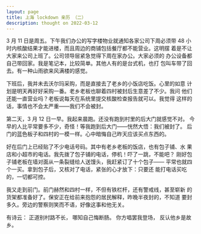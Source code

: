 ```yaml
---
layout: page
title: 上海 lockdown 亲历 （二）
description: thought on 2022-03-12
---
```



3 月 11 日是周五。下午我们办公的写字楼物业就通知各家公司下周必须带
48 小时内核酸结果才能进楼，而且周边的商铺包括餐厅都不能营业。这明摆
着是不让大家来公司上班了。公司领导层紧急觉得下周在家办公。大家必须的
办公设备都自己带回家。我是笔记本，比较简单。其他人有的是台式机，也打
包叫车带了回去。有一种山雨欲来风满楼的感觉。

下班后，我并未去沃尔玛采购，而是直接去了老乡的小饭店吃饭。心里的如意
计划是明天再好好采购一番。老乡老板也聊着四村被封后生意差了不少。我问
他们还能一直营业吗？老板说每天在系统里提交核酸检查报告就可以。我觉得
这样的话，事情也不会太严重——我们不会被封。

第二天，3 月 12 日一早。我起来晨跑。还没有跑到村里的后大门就感觉不对。
今早的人比平常要多不少，奇怪！等我跑到后大门——恍然大悟：我们被封了。
后门的蓝色板子和四村的一模一样。心中暗悔自己昨天应该买点东西的。

好在后门上已经贴了不少电话号码。其中有老乡老板的饭店，也有包子铺、水
果店和小超市的电话。我先拨了包子铺的电话，停机！吓了一跳，不能吧？
刚好包子铺老板在墙对面从一条裂缝给人送馒头，我赶紧订了十个包子——
平常也就四个一买。拿到包子后，又核对了电话，紧张的心才放下：只要还
能打电话买吃的，一切都可控。

我又走到前门。前门赫然和四村一样，不但有铁栏杆，还有警戒线，甚至崭新
的货架都准备好了。保安正在给前来抱怨的居民解释，昨晚半夜封的，不知道
要封多久。旁边的警察则笑而不语，好像这事和他无关。

有诗云：
正道别村路不长，
哪知自己悔断肠。
你方唱罢我登场，
反认他乡是故乡。
